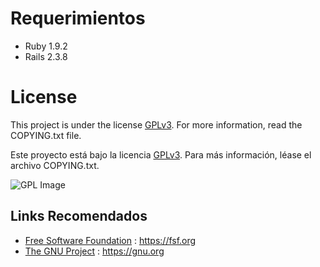 # Requerimientos
- Ruby 1.9.2
- Rails 2.3.8

# License
This project is under the license [GPLv3](http://www.gnu.org/licenses/gpl.html). For more information, read the COPYING.txt file.

Este proyecto está bajo la licencia [GPLv3](http://www.gnu.org/licenses/gpl.html). Para más información, léase el archivo COPYING.txt.

![GPL Image](http://www.gnu.org/graphics/gplv3-127x51.png)

## Links Recomendados

* [Free Software Foundation](https://fsf.org) : https://fsf.org
* [The GNU Project](https://gnu.org) : https://gnu.org
